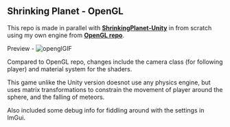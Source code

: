 ## Shrinking Planet - OpenGL

This repo is made in parallel with **[ShrinkingPlanet-Unity](https://github.com/orbitingotter/ShrinkingPlanet-Unity)** in from scratch using
 my own engine from **[OpenGL repo](https://github.com/orbitingotter/OpenGL)**.

Preview -
![openglGIF](https://github.com/orbitingotter/ShrinkingPlanet-OpenGL/assets/112700146/7959a2e5-efc4-4107-9380-ca680662560b)


Compared to OpenGL repo, changes include the camera class (for following player) and material system for the shaders.


This game unlike the Unity version doesnot use any physics engine,
but uses matrix transformations to constrain the movement of player
around the sphere, and the falling of meteors.

Also included some debug info for fiddling around with the settings in ImGui.

